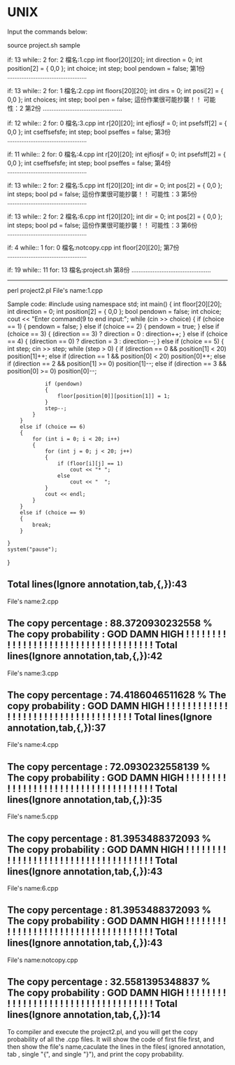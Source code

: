 # UNIX
Input the commands below:

<step1>
source project.sh

<sample output>	
sample



if:
13
while::
2
for:
2
檔名:1.cpp
	int floor[20][20];
	int direction = 0;
	int position[2] = { 0,0 };
	int choice;
			int step;
	bool pendown = false;
第1份
.............................................
  
  
if:
13
while::
2
for:
1
檔名:2.cpp
	int floors[20][20];
	int dirs = 0;
	int posi[2] = { 0,0 };
	int choices;
			int step;
	bool pen = false;
這份作業很可能抄襲！！
可能性：2
第2份
.............................................


if:
12
while::
2
for:
0
檔名:3.cpp
	int r[20][20];
	int  ejfiosjf = 0;
	int psefsff[2] = { 0,0 };
	int cseffsefsfe;
			int step;
	bool pseffes = false;
第3份
.............................................


if:
11
while::
2
for:
0
檔名:4.cpp
	int r[20][20];
	int  ejfiosjf = 0;
	int psefsff[2] = { 0,0 };
	int cseffsefsfe;
			int step;
	bool pseffes = false;
第4份
.............................................


if:
13
while::
2
for:
2
檔名:5.cpp
	int f[20][20];
	int dir = 0;
	int pos[2] = { 0,0 };
			int steps;
	bool pd = false;
這份作業很可能抄襲！！
可能性：3
第5份
.............................................


if:
13
while::
2
for:
2
檔名:6.cpp
	int f[20][20];
	int dir = 0;
	int pos[2] = { 0,0 };
			int steps;
	bool pd = false;
這份作業很可能抄襲！！
可能性：3
第6份
.............................................


if:
4
while::
1
for:
0
檔名:notcopy.cpp
	int floor[20][20];
第7份
.............................................


if:
19
while::
11
for:
13
檔名:project.sh
第8份
.............................................


<note>

-------------------------------------------------------------------------------------------------------------------------------------------------------------------------
<step2>
perl project2.pl

<sample output>
File's name:1.cpp

Sample code:
#include<iostream>
 using namespace std;
 int main()
 {
 	int floor[20][20];
 	int direction = 0;
 	int position[2] = { 0,0 };
 	bool pendown = false;
 	int choice;
 	cout << "Enter command(9 to end input:";
 	while (cin >> choice)
 	{
 		if (choice == 1)
 		{
 			pendown = false;
 		}
 		else if (choice == 2)
 		{
 			pendown = true;
 		}
 		else if (choice == 3)
 		{
 			(direction == 3) ? direction = 0 : direction++;
 		}
 		else if (choice == 4)
 		{
 			(direction == 0) ? direction = 3 : direction--;
 		}
 		else if (choice == 5)
 		{
 			int step;
 			cin >> step;
 			while (step > 0)
 			{
 				if (direction == 0 && position[1] < 20)
 					position[1]++;
 				else if (direction == 1 && position[0] < 20)
 					position[0]++;
 				else if (direction == 2 && position[1] >= 0)
 					position[1]--;
 				else if (direction == 3 && position[0] >= 0)
 					position[0]--;
 
 				if (pendown)
 				{
 					floor[position[0]][position[1]] = 1;
 				}
 				step--;
 			}
 		}
 		else if (choice == 6)
 		{
 			for (int i = 0; i < 20; i++)
 			{
 				for (int j = 0; j < 20; j++)
 				{
 					if (floor[i][j] == 1)
 						cout << "* ";
 					else
 						cout << "  ";
 				}
 				cout << endl;
 			}
 		}
 		else if (choice == 9)
 		{
 			break;
 		}
 		
 	}
 	system("pause");
 }
 
Total lines(Ignore annotation,tab,{,}):43
---------------------------------------------------------------------------------------------------------------
File's name:2.cpp

The copy percentage : 88.3720930232558 %
The copy probability : GOD DAMN HIGH ! ! ! ! ! ! ! ! ! ! ! ! ! ! ! ! ! ! ! ! ! ! ! ! ! ! ! ! ! ! ! ! ! ! ! ! 
Total lines(Ignore annotation,tab,{,}):42
---------------------------------------------------------------------------------------------------------------
File's name:3.cpp

The copy percentage : 74.4186046511628 %
The copy probability : GOD DAMN HIGH ! ! ! ! ! ! ! ! ! ! ! ! ! ! ! ! ! ! ! ! ! ! ! ! ! ! ! ! ! ! ! ! ! ! ! ! 
Total lines(Ignore annotation,tab,{,}):37
---------------------------------------------------------------------------------------------------------------
File's name:4.cpp

The copy percentage : 72.0930232558139 %
The copy probability : GOD DAMN HIGH ! ! ! ! ! ! ! ! ! ! ! ! ! ! ! ! ! ! ! ! ! ! ! ! ! ! ! ! ! ! ! ! ! ! ! ! 
Total lines(Ignore annotation,tab,{,}):35
---------------------------------------------------------------------------------------------------------------
File's name:5.cpp

The copy percentage : 81.3953488372093 %
The copy probability : GOD DAMN HIGH ! ! ! ! ! ! ! ! ! ! ! ! ! ! ! ! ! ! ! ! ! ! ! ! ! ! ! ! ! ! ! ! ! ! ! ! 
Total lines(Ignore annotation,tab,{,}):43
---------------------------------------------------------------------------------------------------------------
File's name:6.cpp

The copy percentage : 81.3953488372093 %
The copy probability : GOD DAMN HIGH ! ! ! ! ! ! ! ! ! ! ! ! ! ! ! ! ! ! ! ! ! ! ! ! ! ! ! ! ! ! ! ! ! ! ! ! 
Total lines(Ignore annotation,tab,{,}):43
---------------------------------------------------------------------------------------------------------------
File's name:notcopy.cpp

The copy percentage : 32.5581395348837 %
The copy probability : GOD DAMN HIGH ! ! ! ! ! ! ! ! ! ! ! ! ! ! ! ! ! ! ! ! ! ! ! ! ! ! ! ! ! ! ! ! ! ! ! ! 
Total lines(Ignore annotation,tab,{,}):14
---------------------------------------------------------------------------------------------------------------

<note>
To compiler and execute the project2.pl, and you will get the copy probability of all the .cpp files.
It will show the code of first file first, and then show the file's name,caculate the lines in the files( ignored annotation, tab , single "{", and single "}"), and print the copy probability.













